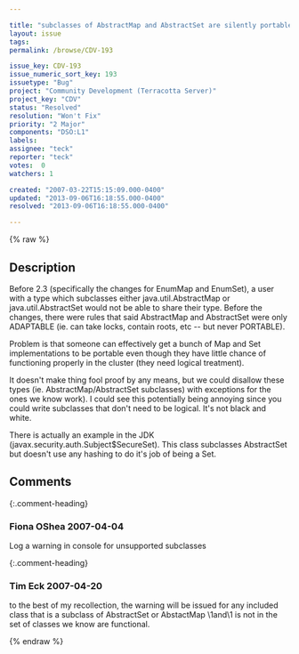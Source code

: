 ```yaml
---

title: "subclasses of AbstractMap and AbstractSet are silently portable now in 2.3"
layout: issue
tags: 
permalink: /browse/CDV-193

issue_key: CDV-193
issue_numeric_sort_key: 193
issuetype: "Bug"
project: "Community Development (Terracotta Server)"
project_key: "CDV"
status: "Resolved"
resolution: "Won't Fix"
priority: "2 Major"
components: "DSO:L1"
labels: 
assignee: "teck"
reporter: "teck"
votes:  0
watchers: 1

created: "2007-03-22T15:15:09.000-0400"
updated: "2013-09-06T16:18:55.000-0400"
resolved: "2013-09-06T16:18:55.000-0400"

---
```




{% raw %}



## Description

<div markdown="1" class="description">

Before 2.3 (specifically the changes for EnumMap and EnumSet), a user with a type which subclasses either java.util.AbstractMap or java.util.AbstractSet would not be able to share their type. Before the changes, there were rules that said AbstractMap and AbstractSet were only ADAPTABLE (ie. can take locks, contain roots, etc -- but never PORTABLE). 

Problem is that someone can effectively get a bunch of Map and Set implementations to be portable even though they have little chance of functioning properly in the cluster (they need logical treatment).

It doesn't make thing fool proof by any means, but we could disallow these types (ie. AbstractMap/AbstractSet subclasses) with exceptions for the ones we know work). I could see this potentially being annoying since you could write subclasses that don't need to be logical. It's not black and white. 

There is actually an example in the JDK (javax.security.auth.Subject$SecureSet). This class subclasses AbstractSet but doesn't use any hashing to do it's job of being a Set.



</div>

## Comments


{:.comment-heading}
### **Fiona OShea** <span class="date">2007-04-04</span>

<div markdown="1" class="comment">

Log a warning in console for unsupported subclasses

</div>


{:.comment-heading}
### **Tim Eck** <span class="date">2007-04-20</span>

<div markdown="1" class="comment">

to the best of my recollection, the warning will be issued for any included class that is a subclass of AbstractSet or AbstactMap \1and\1 is not in the set of classes we know are functional.



</div>



{% endraw %}
